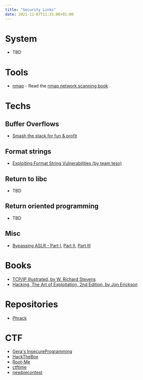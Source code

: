 ```yaml
---
title: "Security Links"
date: 2021-11-07T11:31:06+01:00
---
```


# System

* TBD


# Tools

* [nmap](https://nmap.org/) - Read the [nmap network scanning book](https://nmap.org/book/toc.html)


# Techs

## Buffer Overflows

* [Smash the stack for fun & profit](http://phrack.org/issues/49/14.html)

## Format strings

* [Exploiting Format String Vulnerabilities (by team teso)](https://cs155.stanford.edu/papers/formatstring-1.2.pdf)

## Return to libc

* TBD

## Return oriented programming

* TBD

## Misc

* [Bypassing ASLR - Part I](https://sploitfun.wordpress.com/2015/05/08/bypassing-aslr-part-i/), [Part II](https://sploitfun.wordpress.com/2015/05/08/bypassing-aslr-part-ii/), [Part III](https://sploitfun.wordpress.com/2015/05/08/bypassing-aslr-part-iii/)


# Books
 
* [TCP/IP Illustrated, by W. Richard Stevens](https://en.wikipedia.org/wiki/TCP/IP_Illustrated)
* [Hacking, The Art of Exploitation, 2nd Edition, by Jon Erickson](https://nostarch.com/hacking2.htm)


# Repositories

* [Phrack](http://phrack.org/)


# CTF

* [Gera's InsecureProgramming](https://github.com/gerasdf/InsecureProgramming)
* [HackTheBox](https://www.hackthebox.eu/)
* [Root-Me](https://www.root-me.org/)
* [ctftime](https://ctftime.org/ctfs)
* [newbiecontest](https://www.newbiecontest.org/)
